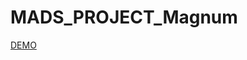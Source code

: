 # MADS_PROJECT_Magnum

[DEMO](http://mobileads.com/preview/?studioId=a78eb8720d40f947c205ea09c3855f9e)
